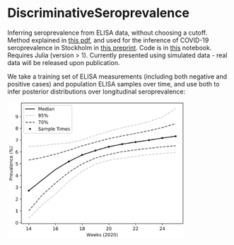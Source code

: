 # DiscriminativeSeroprevalence
Inferring seroprevalence from ELISA data, without choosing a cutoff. Method explained in [this pdf](https://www.biorxiv.org/content/10.1101/2020.07.14.202150v1), and used for the inference of COVID-19 seroprevalence in Stockholm in [this preprint](https://www.medrxiv.org/content/10.1101/2020.07.17.20155937v1). Code is in [this](https://github.com/MurrellGroup/DiscriminativeSeroprevalence/blob/master/Notebook/Inference.ipynb) notebook. Requires Julia (version > 1). Currently presented using simulated data - real data will be released upon publication.

We take a training set of ELISA measurements (including both negative and positive cases) and population ELISA samples over time, and use both to infer posterior distributions over longitudinal seroprevalence:

<img src="https://github.com/MurrellGroup/DiscriminativeSeroprevalence/blob/master/SimPrev.png" width="400">
